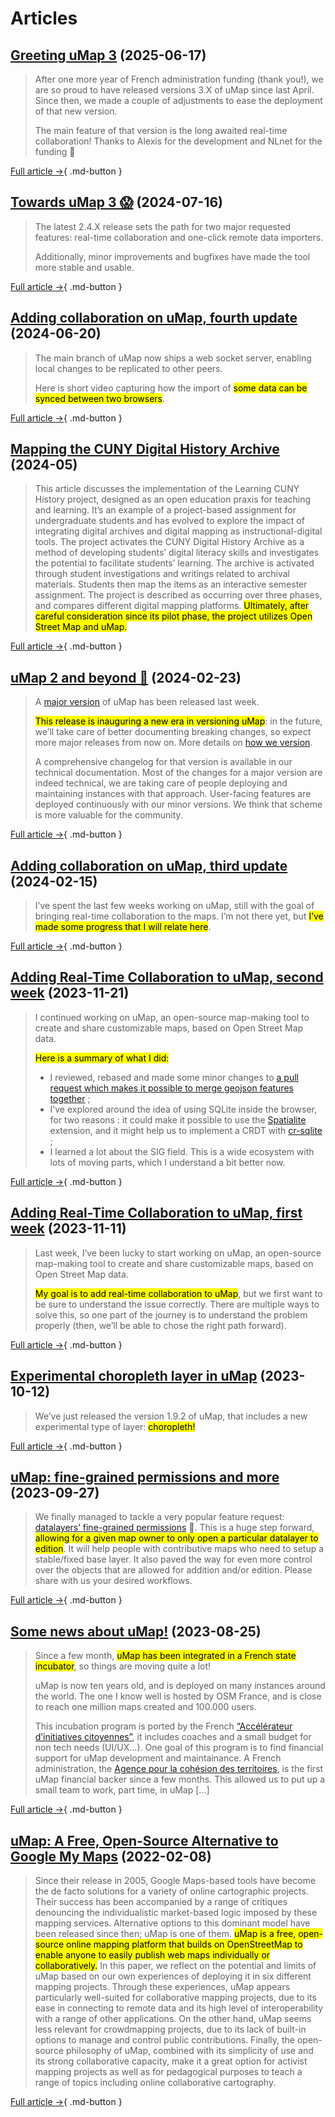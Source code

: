 # Articles

## [Greeting uMap 3](https://www.openstreetmap.org/user/David%20Larlet/diary/406936) (2025-06-17)

> After one more year of French administration funding (thank you!), we are so proud to have released versions 3.X of uMap since last April. Since then, we made a couple of adjustments to ease the deployment of that new version.
>
> The main feature of that version is the long awaited real-time collaboration! Thanks to Alexis for the development and NLnet for the funding 👏

[Full article →](https://www.openstreetmap.org/user/David%20Larlet/diary/406936){ .md-button }


## [Towards uMap 3 😱](https://www.openstreetmap.org/user/David%20Larlet/diary/404654) (2024-07-16)

> The latest 2.4.X release sets the path for two major requested features: real-time collaboration and one-click remote data importers.
>
> Additionally, minor improvements and bugfixes have made the tool more stable and usable.

[Full article →](https://www.openstreetmap.org/user/David%20Larlet/diary/404654){ .md-button }


## [Adding collaboration on uMap, fourth update](https://blog.notmyidea.org/adding-collaboration-on-umap-fourth-update.html) (2024-06-20)

> The main branch of uMap now ships a web socket server, enabling local changes to be replicated to other peers.
>
> Here is short video capturing how the import of <mark>some data can be synced between two browsers</mark>.

[Full article →](https://blog.notmyidea.org/adding-collaboration-on-umap-fourth-update.html){ .md-button }


## [Mapping the CUNY Digital History Archive](https://cuny.manifoldapp.org/read/mapping-the-cuny-digital-history-archive) (2024-05)

> This article discusses the implementation of the Learning CUNY History project, designed as an open education praxis for teaching and learning. It’s an example of a project-based assignment for undergraduate students and has evolved to explore the impact of integrating digital archives and digital mapping as instructional-digital tools. The project activates the CUNY Digital History Archive as a method of developing students’ digital literacy skills and investigates the potential to facilitate students’ learning. The archive is activated through student investigations and writings related to archival materials. Students then map the items as an interactive semester assignment. The project is described as occurring over three phases, and compares different digital mapping platforms. <mark>Ultimately, after careful consideration since its pilot phase, the project utilizes Open Street Map and uMap.</mark>

[Full article →](https://cuny.manifoldapp.org/read/mapping-the-cuny-digital-history-archive){ .md-button }


## [uMap 2 and beyond 🚀](https://www.openstreetmap.org/user/David%20Larlet/diary/403560) (2024-02-23)

> A [major version](https://pypi.org/project/umap-project/2.0.0/) of uMap has been released last week.
>
> <mark>This release is inauguring a new era in versioning uMap</mark>: in the future, we’ll take care of better documenting breaking changes, so expect more major releases from now on. More details on [how we version](https://docs.umap-project.org/en/master/release/#when-to-make-a-release).
>
> A comprehensive changelog for that version is available in our technical documentation. Most of the changes for a major version are indeed technical, we are taking care of people deploying and maintaining instances with that approach. User-facing features are deployed continuously with our minor versions. We think that scheme is more valuable for the community.

[Full article →](https://www.openstreetmap.org/user/David%20Larlet/diary/403560){ .md-button }


## [Adding collaboration on uMap, third update](https://blog.notmyidea.org/adding-collaboration-on-umap-third-update.html) (2024-02-15)

> I’ve spent the last few weeks working on uMap, still with the goal of bringing real-time collaboration to the maps. I’m not there yet, but <mark>I’ve made some progress that I will relate here</mark>.

[Full article →](https://blog.notmyidea.org/adding-collaboration-on-umap-third-update.html){ .md-button }


## [Adding Real-Time Collaboration to uMap, second week](https://blog.notmyidea.org/adding-real-time-collaboration-to-umap-second-week.html) (2023-11-21)

> I continued working on uMap, an open-source map-making tool to create and share customizable maps, based on Open Street Map data.
>
> <mark>Here is a summary of what I did:</mark>
>
> * I reviewed, rebased and made some minor changes to [a pull request which makes it possible to merge geojson features together](https://github.com/umap-project/umap/pull/772) ;
> * I’ve explored around the idea of using SQLite inside the browser, for two reasons : it could make it possible to use the [Spatialite](https://www.gaia-gis.it/fossil/libspatialite/index) extension, and it might help us to implement a CRDT with [cr-sqlite](https://github.com/vlcn-io/cr-sqlite) ;
> * I learned a lot about the SIG field. This is a wide ecosystem with lots of moving parts, which I understand a bit better now.

[Full article →](https://blog.notmyidea.org/adding-real-time-collaboration-to-umap-second-week.html){ .md-button }


## [Adding Real-Time Collaboration to uMap, first week](https://blog.notmyidea.org/adding-real-time-collaboration-to-umap-first-week.html) (2023-11-11)

> Last week, I’ve been lucky to start working on uMap, an open-source map-making tool to create and share customizable maps, based on Open Street Map data.
>
> <mark>My goal is to add real-time collaboration to uMap</mark>, but we first want to be sure to understand the issue correctly. There are multiple ways to solve this, so one part of the journey is to understand the problem properly (then, we’ll be able to chose the right path forward).

[Full article →](https://blog.notmyidea.org/adding-real-time-collaboration-to-umap-first-week.html){ .md-button }


## [Experimental choropleth layer in uMap](https://www.openstreetmap.org/user/ybon/diary/402589) (2023-10-12)

> We’ve just released the version 1.9.2 of uMap, that includes a new experimental type of layer: <mark>choropleth!</mark>

[Full article →](https://www.openstreetmap.org/user/ybon/diary/402589){ .md-button }


## [uMap: fine-grained permissions and more](https://www.openstreetmap.org/user/David%20Larlet/diary/402475) (2023-09-27)

> We finally managed to tackle a very popular feature request: [datalayers’ fine-grained permissions](https://github.com/umap-project/umap/pull/1307) 🎉. This is a huge step forward, <mark>allowing for a given map owner to only open a particular datalayer to edition</mark>. It will help people with contributive maps who need to setup a stable/fixed base layer. It also paved the way for even more control over the objects that are allowed for addition and/or edition. Please share with us your desired workflows.

[Full article →](https://www.openstreetmap.org/user/David%20Larlet/diary/402475){ .md-button }


## [Some news about uMap!](https://www.openstreetmap.org/user/ybon/diary/402248) (2023-08-25)

> Since a few month, <mark>uMap has been integrated in a French state incubator</mark>, so things are moving quite a lot!
>
> uMap is now ten years old, and is deployed on many instances around the world. The one I know well is hosted by OSM France, and is close to reach one million maps created and 100.000 users.
>
> This incubation program is ported by the French [“Accélérateur d’initiatives citoyennes”](https://citoyens.transformation.gouv.fr/), it includes coaches and a small budget for non tech needs (UI/UX…). One goal of this program is to find financial support for uMap development and maintainance. A French administration, the [Agence pour la cohésion des territoires](https://agence-cohesion-territoires.gouv.fr/), is the first uMap financial backer since a few months. This allowed us to put up a small team to work, part time, in uMap […]

[Full article →](https://www.openstreetmap.org/user/ybon/diary/402248){ .md-button }


## [uMap: A Free, Open-Source Alternative to Google My Maps](https://cartographicperspectives.org/index.php/journal/article/view/1729) (2022-02-08)

> Since their release in 2005, Google Maps-based tools have become the de facto solutions for a variety of online cartographic projects. Their success has been accompanied by a range of critiques denouncing the individualistic market-based logic imposed by these mapping services. Alternative options to this dominant model have been released since then; uMap is one of them. <mark>uMap is a free, open-source online mapping platform that builds on OpenStreetMap to enable anyone to easily publish web maps individually or collaboratively.</mark> In this paper, we reflect on the potential and limits of uMap based on our own experiences of deploying it in six different mapping projects. Through these experiences, uMap appears particularly well-suited for collaborative mapping projects, due to its ease in connecting to remote data and its high level of interoperability with a range of other applications. On the other hand, uMap seems less relevant for crowdmapping projects, due to its lack of built-in options to manage and control public contributions. Finally, the open-source philosophy of uMap, combined with its simplicity of use and its strong collaborative capacity, make it a great option for activist mapping projects as well as for pedagogical purposes to teach a range of topics including online collaborative cartography.

[Full article →](https://cartographicperspectives.org/index.php/journal/article/view/1729){ .md-button }
